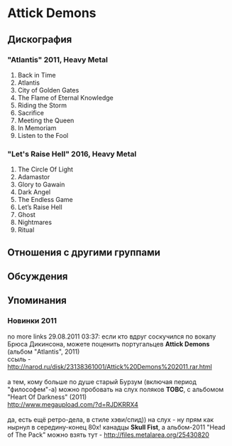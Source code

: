 # Attick Demons



## Дискография

### "Atlantis" 2011, Heavy Metal

1.	 Back in Time
2.	 Atlantis
3.	 City of Golden Gates
4.	 The Flame of Eternal Knowledge
5.	 Riding the Storm
6.	 Sacrifice
7.	 Meeting the Queen
8.	 In Memoriam
9.	 Listen to the Fool

### "Let's Raise Hell" 2016, Heavy Metal

1. The Circle Of Light
2. Adamastor
3. Glory to Gawain
4. Dark Angel
5. The Endless Game
6. Let’s Raise Hell
7. Ghost
8. Nightmares
9. Ritual


## Отношения с другими группами


## Обсуждения


## Упоминания

### Новинки 2011

no more links 29.08.2011 03:37:
если кто вдруг соскучился по вокалу Брюса Дикинсона, можете поценить португальцев <B>Attick Demons</B> (альбом "Atlantis", 2011)<BR>ссыль - <A HREF="http://narod.ru/disk/23138361001/Attick%20Demons%202011.rar.html" TARGET="_blank">http://narod.ru/disk/23138361001/Attick%20Demons%202011.rar.html</A><BR><BR>а тем, кому больше по душе старый Бурзум (включая период "философем"-а) можно пробовать на слух поляков <B>TOBC</B>, с альбомом "Heart Of Darkness" (2011)<BR><A HREF="http://www.megaupload.com/?d=RJDKRRX4" TARGET="_blank">http://www.megaupload.com/?d=RJDKRRX4</A><BR><BR>да, есть ещё ретро-дела, в стиле хэви/спид)) на слух - ну прям как нырнул в середину-конец 80х! канадцы <B>Skull Fist</B>, а альбом-2011 "Head of The Pack" можно взять тут - <A HREF="http://files.metalarea.org/25430820" TARGET="_blank">http://files.metalarea.org/25430820</A>   


